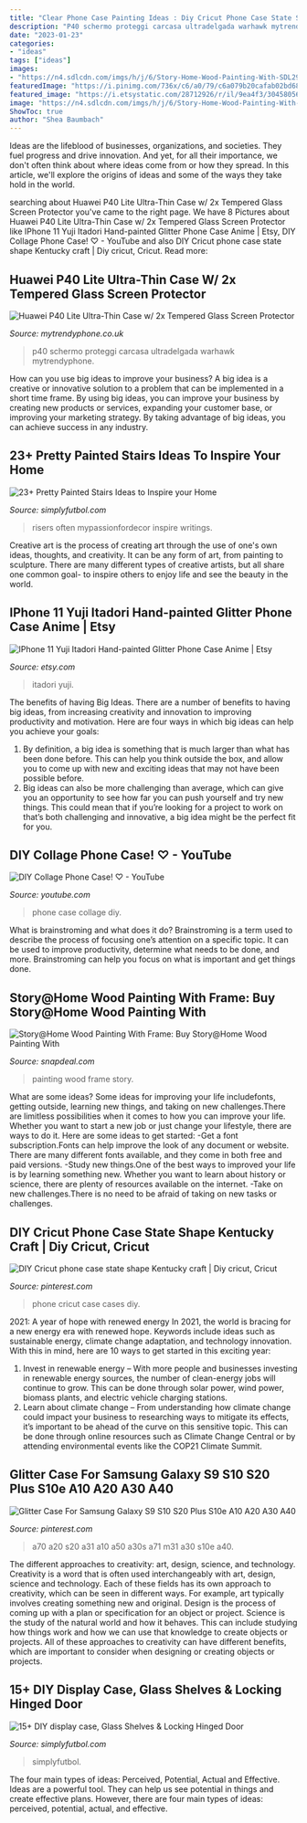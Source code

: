 ```yaml
---
title: "Clear Phone Case Painting Ideas : Diy Cricut Phone Case State Shape Kentucky Craft"
description: "P40 schermo proteggi carcasa ultradelgada warhawk mytrendyphone"
date: "2023-01-23"
categories:
- "ideas"
tags: ["ideas"]
images:
- "https://n4.sdlcdn.com/imgs/h/j/6/Story-Home-Wood-Painting-With-SDL293561212-1-aa0f8.jpeg"
featuredImage: "https://i.pinimg.com/736x/c6/a0/79/c6a079b20cafab02bd681c77cd856f00--kentucky-phone-cases.jpg"
featured_image: "https://i.etsystatic.com/28712926/r/il/9ea4f3/3045805628/il_1588xN.3045805628_kwfb.jpg"
image: "https://n4.sdlcdn.com/imgs/h/j/6/Story-Home-Wood-Painting-With-SDL293561212-1-aa0f8.jpeg"
ShowToc: true
author: "Shea Baumbach"
---
```



Ideas are the lifeblood of businesses, organizations, and societies. They fuel progress and drive innovation. And yet, for all their importance, we don't often think about where ideas come from or how they spread. In this article, we'll explore the origins of ideas and some of the ways they take hold in the world.

	

		
searching about Huawei P40 Lite Ultra-Thin Case w/ 2x Tempered Glass Screen Protector you've came to the right page. We have 8 Pictures about Huawei P40 Lite Ultra-Thin Case w/ 2x Tempered Glass Screen Protector like IPhone 11 Yuji Itadori Hand-painted Glitter Phone Case Anime | Etsy, DIY Collage Phone Case! ♡ - YouTube and also DIY Cricut phone case state shape Kentucky craft | Diy cricut, Cricut. Read more:
		
    
## Huawei P40 Lite Ultra-Thin Case W/ 2x Tempered Glass Screen Protector

<img loading=lazy src="https://www.mytrendyphone.co.uk/images/Ultra-Thin-Case-with-2x-Tempered-Glass-Screen-Protector-for-Huawei-P40-Lite-Black-22052020-02-p.jpg" onerror="this.onerror=null;this.src='https://tse4.mm.bing.net/th?id=OIP.xQI3eGKiTF2I6s5XTHsJrAHaHa&amp;pid=15.1';" alt="Huawei P40 Lite Ultra-Thin Case w/ 2x Tempered Glass Screen Protector">

_Source: mytrendyphone.co.uk_

>p40 schermo proteggi carcasa ultradelgada warhawk mytrendyphone. 

	

How can you use big ideas to improve your business?
A big idea is a creative or innovative solution to a problem that can be implemented in a short time frame. By using big ideas, you can improve your business by creating new products or services, expanding your customer base, or improving your marketing strategy. By taking advantage of big ideas, you can achieve success in any industry.

    
## 23+ Pretty Painted Stairs Ideas To Inspire Your Home

<img loading=lazy src="https://simplyfutbol.com/wp-content/uploads/2018/03/http-4-bp-blogspot-com-8onc4zg5ylg-t0vt_a_t0-i-1-2.jpeg" onerror="this.onerror=null;this.src='https://tse2.mm.bing.net/th?id=OIP.UbJnYfgi0XLEYbA8oDHEfQHaLH&amp;pid=15.1';" alt="23+ Pretty Painted Stairs Ideas to Inspire your Home">

_Source: simplyfutbol.com_

>risers often mypassionfordecor inspire writings. 

	

Creative art is the process of creating art through the use of one's own ideas, thoughts, and creativity. It can be any form of art, from painting to sculpture. There are many different types of creative artists, but all share one common goal- to inspire others to enjoy life and see the beauty in the world.

    
## IPhone 11 Yuji Itadori Hand-painted Glitter Phone Case Anime | Etsy

<img loading=lazy src="https://i.etsystatic.com/28712926/r/il/9ea4f3/3045805628/il_1588xN.3045805628_kwfb.jpg" onerror="this.onerror=null;this.src='https://tse1.mm.bing.net/th?id=OIP.OPHrK7WuauGDnjp5OImNyQHaK6&amp;pid=15.1';" alt="IPhone 11 Yuji Itadori Hand-painted Glitter Phone Case Anime | Etsy">

_Source: etsy.com_

>itadori yuji. 

	

The benefits of having Big Ideas.
There are a number of benefits to having big ideas, from increasing creativity and innovation to improving productivity and motivation. Here are four ways in which big ideas can help you achieve your goals: 
1. By definition, a big idea is something that is much larger than what has been done before. This can help you think outside the box, and allow you to come up with new and exciting ideas that may not have been possible before. 
2. Big ideas can also be more challenging than average, which can give you an opportunity to see how far you can push yourself and try new things. This could mean that if you’re looking for a project to work on that’s both challenging and innovative, a big idea might be the perfect fit for you. 

    
## DIY Collage Phone Case! ♡ - YouTube

<img loading=lazy src="https://i.ytimg.com/vi/gEGtxWbZ4tI/maxresdefault.jpg" onerror="this.onerror=null;this.src='https://tse2.mm.bing.net/th?id=OIP.NWitSsXs2Ef9tXBe7ORf7AHaEK&amp;pid=15.1';" alt="DIY Collage Phone Case! ♡ - YouTube">

_Source: youtube.com_

>phone case collage diy. 

	

What is brainstroming and what does it do?
Brainstroming is a term used to describe the process of focusing one’s attention on a specific topic. It can be used to improve productivity, determine what needs to be done, and more. Brainstroming can help you focus on what is important and get things done.

    
## Story@Home Wood Painting With Frame: Buy Story@Home Wood Painting With

<img loading=lazy src="https://n4.sdlcdn.com/imgs/h/j/6/Story-Home-Wood-Painting-With-SDL293561212-1-aa0f8.jpeg" onerror="this.onerror=null;this.src='https://tse1.mm.bing.net/th?id=OIP.PKWPrUOGe9KFjDHVz0LOHQHaIq&amp;pid=15.1';" alt="Story@Home Wood Painting With Frame: Buy Story@Home Wood Painting With">

_Source: snapdeal.com_

>painting wood frame story. 

	

What are some ideas?
Some ideas for improving your life includefonts, getting outside, learning new things, and taking on new challenges.There are limitless possibilities when it comes to how you can improve your life. Whether you want to start a new job or just change your lifestyle, there are ways to do it. Here are some ideas to get started: 
-Get a font subscription.Fonts can help improve the look of any document or website. There are many different fonts available, and they come in both free and paid versions. 
-Study new things.One of the best ways to improved your life is by learning something new. Whether you want to learn about history or science, there are plenty of resources available on the internet. 
-Take on new challenges.There is no need to be afraid of taking on new tasks or challenges.

    
## DIY Cricut Phone Case State Shape Kentucky Craft | Diy Cricut, Cricut

<img loading=lazy src="https://i.pinimg.com/736x/c6/a0/79/c6a079b20cafab02bd681c77cd856f00--kentucky-phone-cases.jpg" onerror="this.onerror=null;this.src='https://tse2.mm.bing.net/th?id=OIP.HS8CPj8qbLgQKtcn7tvnegHaJ3&amp;pid=15.1';" alt="DIY Cricut phone case state shape Kentucky craft | Diy cricut, Cricut">

_Source: pinterest.com_

>phone cricut case cases diy. 

	

2021: A year of hope with renewed energy
In 2021, the world is bracing for a new energy era with renewed hope. Keywords include ideas such as sustainable energy, climate change adaptation, and technology innovation. With this in mind, here are 10 ways to get started in this exciting year:
1. Invest in renewable energy – With more people and businesses investing in renewable energy sources, the number of clean-energy jobs will continue to grow. This can be done through solar power, wind power, biomass plants, and electric vehicle charging stations.
2. Learn about climate change – From understanding how climate change could impact your business to researching ways to mitigate its effects, it’s important to be ahead of the curve on this sensitive topic. This can be done through online resources such as Climate Change Central or by attending environmental events like the COP21 Climate Summit.

    
## Glitter Case For Samsung Galaxy S9 S10 S20 Plus S10e A10 A20 A30 A40

<img loading=lazy src="https://i.pinimg.com/736x/dd/bc/61/ddbc61c4655a3182cfc28ac1f649439c.jpg" onerror="this.onerror=null;this.src='https://tse1.mm.bing.net/th?id=OIP.DVAZ8JSS-08tI_WvqADayAHaHa&amp;pid=15.1';" alt="Glitter Case For Samsung Galaxy S9 S10 S20 Plus S10e A10 A20 A30 A40">

_Source: pinterest.com_

>a70 a20 s20 a31 a10 a50 a30s a71 m31 a30 s10e a40. 

	

The different approaches to creativity: art, design, science, and technology.
Creativity is a word that is often used interchangeably with art, design, science and technology. Each of these fields has its own approach to creativity, which can be seen in different ways. For example, art typically involves creating something new and original. Design is the process of coming up with a plan or specification for an object or project. Science is the study of the natural world and how it behaves. This can include studying how things work and how we can use that knowledge to create objects or projects. All of these approaches to creativity can have different benefits, which are important to consider when designing or creating objects or projects.

    
## 15+ DIY Display Case, Glass Shelves &amp; Locking Hinged Door

<img loading=lazy src="https://simplyfutbol.com/wp-content/uploads/2018/02/word-image-15.jpeg" onerror="this.onerror=null;this.src='https://tse2.mm.bing.net/th?id=OIP.ZU__KaDS7AokQj3PxiQrUQHaFj&amp;pid=15.1';" alt="15+ DIY display case, Glass Shelves &amp; Locking Hinged Door">

_Source: simplyfutbol.com_

>simplyfutbol. 

	

The four main types of ideas: Perceived, Potential, Actual and Effective.
Ideas are a powerful tool. They can help us see potential in things and create effective plans. However, there are four main types of ideas: perceived, potential, actual, and effective.

